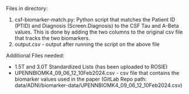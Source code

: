 Files in directory:
1. csf-biomarker-match.py: Python script that matches the Patient ID (PTID) and Diagnosis (Screen.Diagnosis) to the CSF Tau and A-Beta values. This is done by adding the two columns to the original csv file that tracks the two biomarkers. 
2. output.csv - output after running the script on the above file

Additional Files needed:
- 1.5T and 3.0T Standardized Lists (has been uploaded to ROSIE)
- UPENNBIOMK4_09_06_12_10Feb2024.csv - csv file that contains the biomarker values used in the paper (GitLab Repo path: data/ADNI/biomarker-data/UPENNBIOMK4_09_06_12_10Feb2024.csv)
